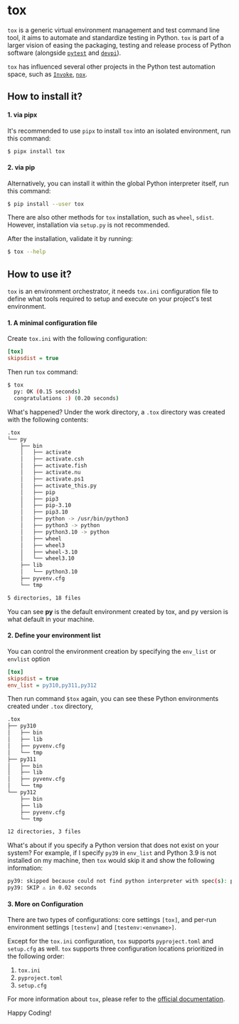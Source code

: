 # tox

`tox` is a generic virtual environment management and test command line tool, 
it aims to automate and standardize testing in Python. 
`tox` is part of a larger vision of easing the packaging,
testing and release process of Python software 
(alongside [`pytest`](https://docs.pytest.org/en/latest/) and [`devpi`](https://www.devpi.net/)).

`tox` has influenced several other projects in the Python test automation space, such as 
[`Invoke`](https://www.pyinvoke.org/), [`nox`](https://nox.thea.codes/en/stable/).

## How to install it?

#### 1. via pipx

It's recommended to use `pipx` to install `tox` into an isolated environment, run this command:
```bash
$ pipx install tox
```

#### 2. via pip

Alternatively, you can install it within the global Python interpreter itself, run this command:
```bash
$ pip install --user tox
```

There are also other methods for `tox` installation, such as `wheel`, `sdist`. However, installation 
via `setup.py` is not recommended.

After the installation, validate it by running:
```bash
$ tox --help
```

## How to use it?


`tox` is an environment orchestrator, it needs `tox.ini` configuration file to define what tools required to
setup and execute on your project's test environment. 

#### 1. A minimal configuration file

Create `tox.ini` with the following configuration:
```ini
[tox]
skipsdist = true
```

Then run `tox` command:
```bash
$ tox
  py: OK (0.15 seconds)
  congratulations :) (0.20 seconds)
```

What's happened? Under the work directory, a `.tox` directory was created with the following contents:

```bash
.tox
└── py
    ├── bin
    │   ├── activate
    │   ├── activate.csh
    │   ├── activate.fish
    │   ├── activate.nu
    │   ├── activate.ps1
    │   ├── activate_this.py
    │   ├── pip
    │   ├── pip3
    │   ├── pip-3.10
    │   ├── pip3.10
    │   ├── python -> /usr/bin/python3
    │   ├── python3 -> python
    │   ├── python3.10 -> python
    │   ├── wheel
    │   ├── wheel3
    │   ├── wheel-3.10
    │   └── wheel3.10
    ├── lib
    │   └── python3.10
    ├── pyvenv.cfg
    └── tmp

5 directories, 18 files
```

You can see **py** is the default environment created by tox, and py version is what default in your machine.

#### 2. Define your environment list

You can control the environment creation by specifying the `env_list` or `envlist` option

```ini
[tox]
skipsdist = true
env_list = py310,py311,py312
```

Then run command `$tox` again, you can see these Python environments created under `.tox` directory,

```bash
.tox
├── py310
│   ├── bin
│   ├── lib
│   ├── pyvenv.cfg
│   └── tmp
├── py311
│   ├── bin
│   ├── lib
│   ├── pyvenv.cfg
│   └── tmp
└── py312
    ├── bin
    ├── lib
    ├── pyvenv.cfg
    └── tmp

12 directories, 3 files
```

What's about if you specify a Python version that does not exist on your system? For example, if I specify `py39` in `env_list` and Python 3.9 
is not installed on my machine, then `tox` would skip it and show the following information:

```bash
py39: skipped because could not find python interpreter with spec(s): py39
py39: SKIP ⚠ in 0.02 seconds
```

#### 3. More on Configuration

There are two types of configurations: core settings `[tox]`, and per-run environment settings `[testenv]` and `[testenv:<envname>]`.

Except for the `tox.ini` configuration, `tox` supports `pyproject.toml` and `setup.cfg` as well. `tox` supports three configuration locations
prioritized in the following order:

1. `tox.ini`
2. `pyproject.toml`
3. `setup.cfg`


For more information about `tox`, please refer to the [official documentation](https://tox.wiki/).

Happy Coding!
